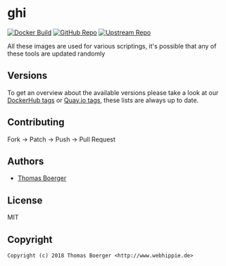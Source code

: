 # ghi

[![Docker Build](https://github.com/toolhippie/ghi/workflows/docker/badge.svg)](https://github.com/toolhippie/ghi/actions?query=workflow%3Adocker) [![GitHub Repo](https://img.shields.io/badge/github-repo-yellowgreen)](https://github.com/toolhippie/ghi) [![Upstream Repo](https://img.shields.io/badge/upstream-repo-yellow)](https://github.com/ghi/ghi)

All these images are used for various scriptings, it's possible that any of
these tools are updated randomly

## Versions

To get an overview about the available versions please take a look at our
[DockerHub tags][dockerhub] or [Quay.io tags][quayio], these lists are always up
to date.

## Contributing

Fork -> Patch -> Push -> Pull Request

## Authors

*  [Thomas Boerger](https://github.com/tboerger)

## License

MIT

## Copyright

```console
Copyright (c) 2018 Thomas Boerger <http://www.webhippie.de>
```

[dockerhub]: https://hub.docker.com/r/toolhippie/ghi/tags/
[quayio]: https://quay.io/repository/toolhippie/ghi?tab=tags

